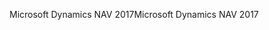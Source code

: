 <span data-ttu-id="7ffb6-101">Microsoft Dynamics NAV 2017</span><span class="sxs-lookup"><span data-stu-id="7ffb6-101">Microsoft Dynamics NAV 2017</span></span>